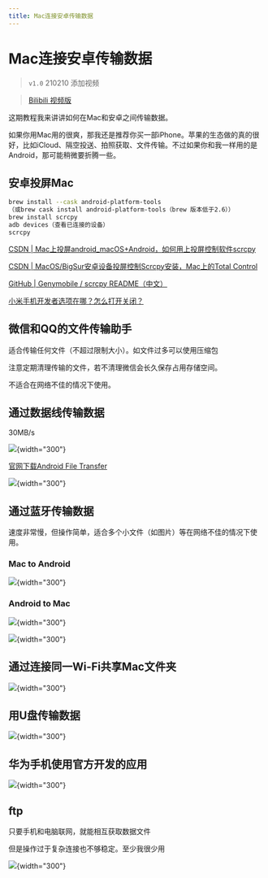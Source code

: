 ```yaml
---
title: Mac连接安卓传输数据
---
```


# Mac连接安卓传输数据

> `v1.0` 210210 添加视频

> [Bilibili 视频版](https://www.bilibili.com/video/BV14A411M7Yh)

这期教程我来讲讲如何在Mac和安卓之间传输数据。

如果你用Mac用的很爽，那我还是推荐你买一部iPhone。苹果的生态做的真的很好，比如iCloud、隔空投送、拍照获取、文件传输。不过如果你和我一样用的是Android，那可能稍微要折腾一些。

## 安卓投屏Mac

```bash
brew install --cask android-platform-tools
（或brew cask install android-platform-tools（brew 版本低于2.6））
brew install scrcpy
adb devices（查看已连接的设备）
scrcpy
```

[CSDN | Mac上投屏android_macOS+Android，如何用上投屏控制软件scrcpy](https://blog.csdn.net/weixin_39653448/article/details/111813429)

[CSDN | MacOS/BigSur安卓设备投屏控制Scrcpy安装，Mac上的Total Control](https://blog.csdn.net/cupster/article/details/111387005)

[GitHub | Genymobile / scrcpy README（中文）](https://github.com/Genymobile/scrcpy/blob/master/README.zh-Hans.md)

[小米手机开发者选项在哪？怎么打开关闭？](https://jingyan.baidu.com/article/d5c4b52bb1d28eda570dc558.html)

## 微信和QQ的文件传输助手

适合传输任何文件（不超过限制大小）。如文件过多可以使用压缩包

注意定期清理传输的文件，若不清理微信会长久保存占用存储空间。

不适合在网络不佳的情况下使用。

## 通过数据线传输数据

30MB/s

![](media/15971353157286/16129272527593.jpg){width="300"}

[官网下载Android File Transfer](https://www.android.com/filetransfer/)

![](media/15971353157286/16129280421120.jpg){width="300"}

## 通过蓝牙传输数据

速度非常慢，但操作简单，适合多个小文件（如图片）等在网络不佳的情况下使用。

### Mac to Android

![](media/15971353157286/16129271283013.jpg){width="300"}

### Android to Mac

![](media/15971353157286/16129281059651.jpg){width="300"}

![](media/15971353157286/16129271553176.jpg){width="300"}

## 通过连接同一Wi-Fi共享Mac文件夹

![](media/15971353157286/16129281462820.jpg){width="300"}

## 用U盘传输数据

![](media/15971353157286/IMG_20210210_122802.jpg){width="300"}

## 华为手机使用官方开发的应用

![](media/15971353157286/16129314106342.jpg){width="300"}

## ftp

只要手机和电脑联网，就能相互获取数据文件

但是操作过于复杂连接也不够稳定。至少我很少用

![](media/15971353157286/16129315438220.jpg){width="300"}
